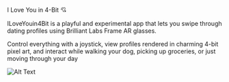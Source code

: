 I Love You in 4-Bit 💘

ILoveYouin4Bit is a playful and experimental app that lets you swipe through dating profiles using Brilliant Labs Frame AR glasses.

Control everything with a joystick, view profiles rendered in charming 4-bit pixel art, and interact while walking your dog, picking up groceries, or just moving through your day

![Alt Text](images/demo.gif)
